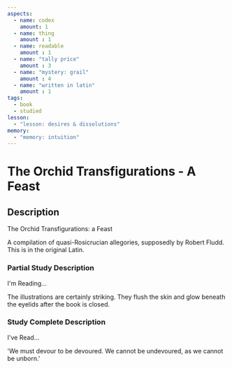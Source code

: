 ```yaml
---
aspects: 
  - name: codex
    amount: 1
  - name: thing
    amount : 1
  - name: readable
    amount : 1
  - name: "tally price"
    amount : 3
  - name: "mystery: grail"
    amount : 4
  - name: "written in latin"
    amount : 1
tags:
  - book
  - studied
lesson:
  - "lesson: desires & dissolutions"
memory:
  - "memory: intuition"
---
```


# The Orchid Transfigurations - A Feast

## Description
The Orchid Transfigurations: a Feast

A compilation of quasi-Rosicrucian allegories, supposedly by Robert Fludd. This is in the original Latin.
### Partial Study Description
I'm Reading...

The illustrations are certainly striking. They flush the skin and glow beneath the eyelids after the book is closed. 
### Study Complete Description
I've Read...

'We must devour to be devoured. We cannot be undevoured, as we cannot be unborn.'